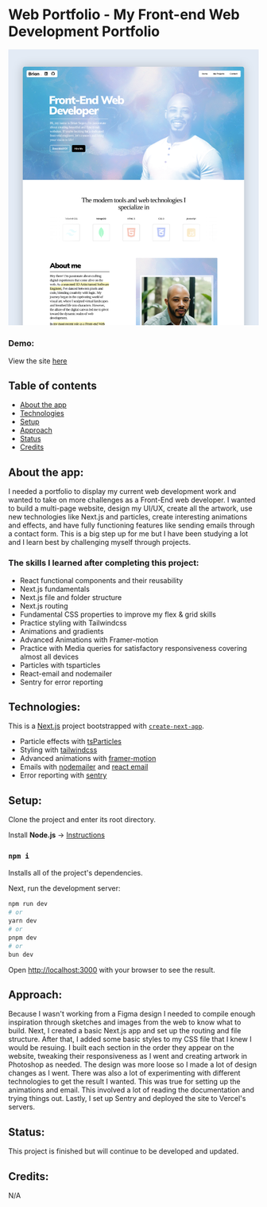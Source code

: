 # Web Portfolio - My Front-end Web Development Portfolio
![site image](https://github.com/briansegs/portfolio-03/blob/main/assets/projects/project2.png)

### Demo:
View the site [here](https://portfolio-brians-projects-a35a0160.vercel.app/)

## Table of contents
- [About the app](#about-the-app)
- [Technologies](#technologies)
- [Setup](#setup)
- [Approach](#approach)
- [Status](#status)
- [Credits](#credits)

## About the app:
I needed a portfolio to display my current web development work and wanted to take on more challenges as a Front-End web developer. I wanted to build a multi-page website, design my UI/UX, create all the artwork, use new technologies like Next.js and particles, create interesting animations and effects, and have fully functioning features like sending emails through a contact form. This is a big step up for me but I have been studying a lot and I learn best by challenging myself through projects. 


### The skills I learned after completing this project:
- React functional components and their reusability
- Next.js fundamentals
- Next.js file and folder structure
- Next.js routing
- Fundamental CSS properties to improve my flex & grid skills
- Practice styling with Tailwindcss 
- Animations and gradients
- Advanced Animations with Framer-motion
- Practice with Media queries for satisfactory responsiveness covering almost all devices
- Particles with tsparticles
- React-email and nodemailer
- Sentry for error reporting 
  

## Technologies:
This is a [Next.js](https://nextjs.org/) project bootstrapped with [`create-next-app`](https://github.com/vercel/next.js/tree/canary/packages/create-next-app).

- Particle effects with [tsParticles](https://particles.js.org/)
- Styling with [tailwindcss](https://tailwindcss.com/)
- Advanced animations with [framer-motion](https://www.framer.com/motion/)
- Emails with [nodemailer](https://nodemailer.com/) and [react email](https://react.email/)
- Error reporting with [sentry](https://sentry.io/welcome/)


## Setup:
Clone the project and enter its root directory.

Install **Node.js** -> [Instructions](https://nodejs.org/en/learn/getting-started/how-to-install-nodejs)

### `npm i`
Installs all of the project's dependencies.

Next, run the development server:

```bash
npm run dev
# or
yarn dev
# or
pnpm dev
# or
bun dev
```

Open [http://localhost:3000](http://localhost:3000) with your browser to see the result.

## Approach:
Because I wasn't working from a Figma design I needed to compile enough inspiration through sketches and images from the web to know what to build. Next, I created a basic Next.js app and set up the routing and file structure. After that, I added some basic styles to my CSS file that I knew I would be resuing. I built each section in the order they appear on the website, tweaking their responsiveness as I went and creating artwork in Photoshop as needed. The design was more loose so I made a lot of design changes as I went. There was also a lot of experimenting with different technologies to get the result I wanted. This was true for setting up the animations and email. This involved a lot of reading the documentation and trying things out. Lastly, I set up Sentry and deployed the site to Vercel's servers.

## Status:
This project is finished but will continue to be developed and updated.

## Credits:
N/A







